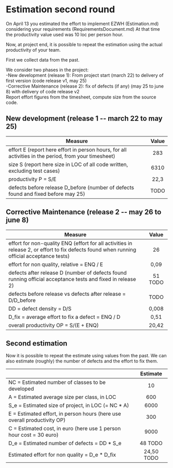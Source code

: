 # Estimation second round

On April 13 you estimated the effort to implement EZWH (Estimation.md) considering your requirements (RequirementsDocument.md)
At that time the productivity value used was 10 loc per person hour.   

Now, at project end, it is possible to repeat the 
estimation using the actual productivity of your team.


First we collect data from the past.   

We consider two phases in the project: <br>
-New development (release 1): From project start (march 22) to delivery of first version (code release v1, may 25) <br>
-Corrective Maintenance (release 2): fix of defects (if any)  (may 25 to june 8) with delivery of code release v2  <br>
Report effort figures from the timesheet, compute size from the source code.

## New development (release 1  -- march 22 to may 25)
| Measure                                                                                              | Value |
| ---------------------------------------------------------------------------------------------------- | :---: |
| effort E (report here effort in person hours, for all activities in the period, from your timesheet) |  283  |
| size S (report here size in LOC of all code written, excluding test cases)                           | 6310  |
| productivity P = S/E                                                                                 | 22,3  |
| defects before release D_before (number of defects found and fixed before may 25)                    |  TODO   |



## Corrective Maintenance (release 2 -- may 26 to june 8)

| Measure                                                                                                                                    | Value |
| ------------------------------------------------------------------------------------------------------------------------------------------ | :---: |
| effort for non-quality ENQ (effort for all activities in release 2, or effort to fix defects found when running official acceptance tests) |  26   |
| effort for non quality, relative = ENQ / E                                                                                                 | 0,09  |
| defects after release D (number of defects found running official acceptance tests and  fixed in release 2)                                |  51 TODO  |
| defects before release vs defects after release = D/D_before                                                                               |   TODO    |
| DD = defect density = D/S                                                                                                                  | 0,008 |
| D_fix = average effort to fix a defect = ENQ / D                                                                                           | 0,51  |
| overall productivity OP = S/(E + ENQ)                                                                                                      | 20,42 |

## Second estimation

Now it is possible to repeat the estimate using values from the past. We can also estimate (roughly) the number of defects and the effort to fix them.

|                                                                          | Estimate |
| ------------------------------------------------------------------------ | :------: |
| NC =  Estimated number of classes to be developed                        |    10    |
| A = Estimated average size per class, in LOC                             |   600    |
| S_e = Estimated size of project, in LOC (= NC * A)                       |   6000   |
| E = Estimated effort, in person hours (here use overall productivity OP) |   300    |
| C = Estimated cost, in euro (here use 1 person hour cost = 30 euro)      |   9000   |
| D_e = Estimated number of defects = DD * S_e                             |   48 TODO    |
| Estimated effort for non quality = D_e * D_fix                           |    24,50 TODO   |
